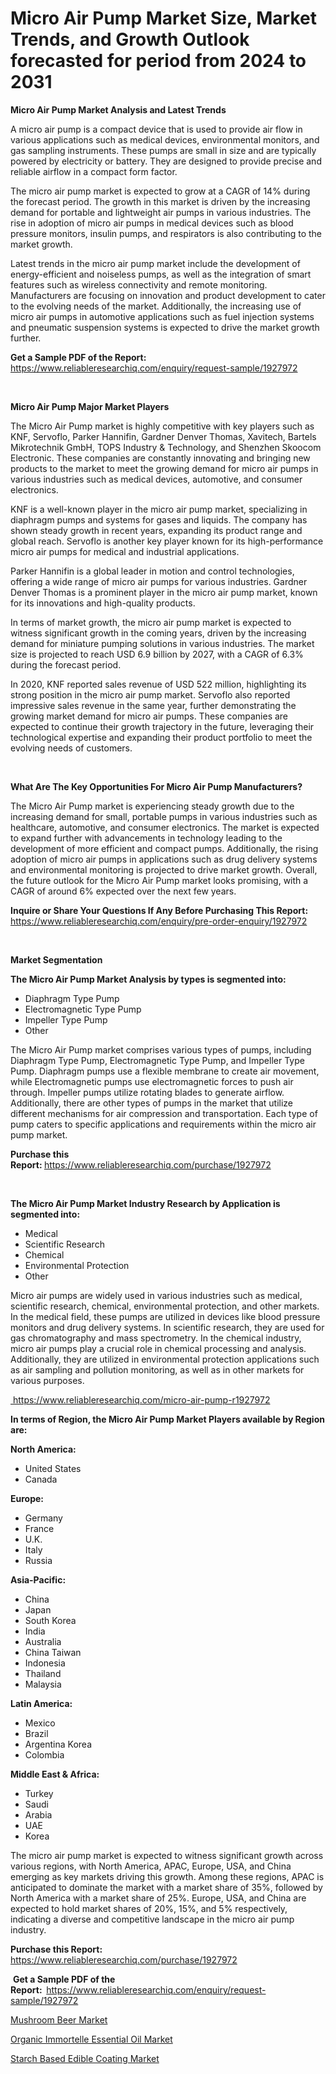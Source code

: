 <p><h1>Micro Air Pump Market Size, Market Trends, and Growth Outlook forecasted for period from 2024 to 2031</h1></p><p><strong>Micro Air Pump Market Analysis and Latest Trends</strong></p>
<p><p>A micro air pump is a compact device that is used to provide air flow in various applications such as medical devices, environmental monitors, and gas sampling instruments. These pumps are small in size and are typically powered by electricity or battery. They are designed to provide precise and reliable airflow in a compact form factor.</p><p>The micro air pump market is expected to grow at a CAGR of 14% during the forecast period. The growth in this market is driven by the increasing demand for portable and lightweight air pumps in various industries. The rise in adoption of micro air pumps in medical devices such as blood pressure monitors, insulin pumps, and respirators is also contributing to the market growth.</p><p>Latest trends in the micro air pump market include the development of energy-efficient and noiseless pumps, as well as the integration of smart features such as wireless connectivity and remote monitoring. Manufacturers are focusing on innovation and product development to cater to the evolving needs of the market. Additionally, the increasing use of micro air pumps in automotive applications such as fuel injection systems and pneumatic suspension systems is expected to drive the market growth further.</p></p>
<p><strong>Get a Sample PDF of the Report:&nbsp;</strong> <a href="https://www.reliableresearchiq.com/enquiry/request-sample/1927972">https://www.reliableresearchiq.com/enquiry/request-sample/1927972</a></p>
<p>&nbsp;</p>
<p><strong>Micro Air Pump Major Market Players</strong></p>
<p><p>The Micro Air Pump market is highly competitive with key players such as KNF, Servoflo, Parker Hannifin, Gardner Denver Thomas, Xavitech, Bartels Mikrotechnik GmbH, TOPS Industry & Technology, and Shenzhen Skoocom Electronic. These companies are constantly innovating and bringing new products to the market to meet the growing demand for micro air pumps in various industries such as medical devices, automotive, and consumer electronics.</p><p>KNF is a well-known player in the micro air pump market, specializing in diaphragm pumps and systems for gases and liquids. The company has shown steady growth in recent years, expanding its product range and global reach. Servoflo is another key player known for its high-performance micro air pumps for medical and industrial applications.</p><p>Parker Hannifin is a global leader in motion and control technologies, offering a wide range of micro air pumps for various industries. Gardner Denver Thomas is a prominent player in the micro air pump market, known for its innovations and high-quality products.</p><p>In terms of market growth, the micro air pump market is expected to witness significant growth in the coming years, driven by the increasing demand for miniature pumping solutions in various industries. The market size is projected to reach USD 6.9 billion by 2027, with a CAGR of 6.3% during the forecast period.</p><p>In 2020, KNF reported sales revenue of USD 522 million, highlighting its strong position in the micro air pump market. Servoflo also reported impressive sales revenue in the same year, further demonstrating the growing market demand for micro air pumps. These companies are expected to continue their growth trajectory in the future, leveraging their technological expertise and expanding their product portfolio to meet the evolving needs of customers.</p></p>
<p>&nbsp;</p>
<p><strong>What Are The Key Opportunities For Micro Air Pump Manufacturers?</strong></p>
<p><p>The Micro Air Pump market is experiencing steady growth due to the increasing demand for small, portable pumps in various industries such as healthcare, automotive, and consumer electronics. The market is expected to expand further with advancements in technology leading to the development of more efficient and compact pumps. Additionally, the rising adoption of micro air pumps in applications such as drug delivery systems and environmental monitoring is projected to drive market growth. Overall, the future outlook for the Micro Air Pump market looks promising, with a CAGR of around 6% expected over the next few years.</p></p>
<p><strong>Inquire or Share Your Questions If Any Before Purchasing This Report:</strong> <a href="https://www.reliableresearchiq.com/enquiry/pre-order-enquiry/1927972">https://www.reliableresearchiq.com/enquiry/pre-order-enquiry/1927972</a></p>
<p>&nbsp;</p>
<p><strong>Market Segmentation</strong></p>
<p><strong>The Micro Air Pump Market Analysis by types is segmented into:</strong></p>
<p><ul><li>Diaphragm Type Pump</li><li>Electromagnetic Type Pump</li><li>Impeller Type Pump</li><li>Other</li></ul></p>
<p><p>The Micro Air Pump market comprises various types of pumps, including Diaphragm Type Pump, Electromagnetic Type Pump, and Impeller Type Pump. Diaphragm pumps use a flexible membrane to create air movement, while Electromagnetic pumps use electromagnetic forces to push air through. Impeller pumps utilize rotating blades to generate airflow. Additionally, there are other types of pumps in the market that utilize different mechanisms for air compression and transportation. Each type of pump caters to specific applications and requirements within the micro air pump market.</p></p>
<p><strong>Purchase this Report:&nbsp;</strong><a href="https://www.reliableresearchiq.com/purchase/1927972">https://www.reliableresearchiq.com/purchase/1927972</a></p>
<p>&nbsp;</p>
<p><strong>The Micro Air Pump Market Industry Research by Application is segmented into:</strong></p>
<p><ul><li>Medical</li><li>Scientific Research</li><li>Chemical</li><li>Environmental Protection</li><li>Other</li></ul></p>
<p><p>Micro air pumps are widely used in various industries such as medical, scientific research, chemical, environmental protection, and other markets. In the medical field, these pumps are utilized in devices like blood pressure monitors and drug delivery systems. In scientific research, they are used for gas chromatography and mass spectrometry. In the chemical industry, micro air pumps play a crucial role in chemical processing and analysis. Additionally, they are utilized in environmental protection applications such as air sampling and pollution monitoring, as well as in other markets for various purposes.</p></p>
<p><a href="https://www.reliableresearchiq.com/micro-air-pump-r1927972">&nbsp;https://www.reliableresearchiq.com/micro-air-pump-r1927972</a></p>
<p><strong>In terms of Region, the Micro Air Pump Market Players available by Region are:</strong></p>
<p>
    <p> <strong> North America: </strong>
        <ul>
            <li>United States</li>
            <li>Canada</li>
        </ul>
        </p> 
    <p> <strong> Europe: </strong>
        <ul>
            <li>Germany</li>
            <li>France</li>
            <li>U.K.</li>
            <li>Italy</li>
            <li>Russia</li>
        </ul>
        </p> 
    <p> <strong> Asia-Pacific: </strong>
        <ul>
            <li>China</li>
            <li>Japan</li>
            <li>South Korea</li>
            <li>India</li>
            <li>Australia</li>
            <li>China Taiwan</li>
            <li>Indonesia</li>
            <li>Thailand</li>
            <li>Malaysia</li>
        </ul>
        </p> 
    <p> <strong> Latin America: </strong>
        <ul>
            <li>Mexico</li>
            <li>Brazil</li>
            <li>Argentina Korea</li>
            <li>Colombia</li>
        </ul>
        </p> 
    <p> <strong> Middle East & Africa: </strong>
        <ul>
            <li>Turkey</li>
            <li>Saudi</li>
            <li>Arabia</li>
            <li>UAE</li>
            <li>Korea</li>
        </ul>
    </p>
    </p>
<p><p>The micro air pump market is expected to witness significant growth across various regions, with North America, APAC, Europe, USA, and China emerging as key markets driving this growth. Among these regions, APAC is anticipated to dominate the market with a market share of 35%, followed by North America with a market share of 25%. Europe, USA, and China are expected to hold market shares of 20%, 15%, and 5% respectively, indicating a diverse and competitive landscape in the micro air pump industry.</p></p>
<p><strong>Purchase this Report: </strong><a href="https://www.reliableresearchiq.com/purchase/1927972">https://www.reliableresearchiq.com/purchase/1927972</a></p>
<p>&nbsp;<strong>Get a Sample PDF of the Report:&nbsp;&nbsp;</strong><a href="https://www.reliableresearchiq.com/enquiry/request-sample/1927972">https://www.reliableresearchiq.com/enquiry/request-sample/1927972</a></p>
<p><strong></strong></p>
<p><p><a href="https://medium.com/@gabrieluffman5656/mushroom-beer-market-emerging-trends-and-future-prospects-for-period-from-2024-to-2031-badd8f3af778">Mushroom Beer Market</a></p><p><a href="https://medium.com/@jayrussel94/deep-dive-into-the-organic-immortelle-essential-oil-market-itstrends-market-segmentation-and-a25d3c4fe2ec">Organic Immortelle Essential Oil Market</a></p><p><a href="https://medium.com/@nyahmertz1962/starch-based-edible-coating-market-share-market-analysis-growth-trends-forecasts-for-period-1ffb8bd36d1c">Starch Based Edible Coating Market</a></p></p>